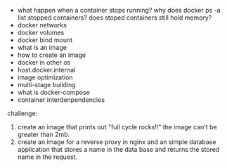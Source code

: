 - what happen when a container stops running? why does docker ps -a list 
  stopped containers? does stoped containers still hold memory?
- docker networks
- docker volumes
- docker bind mount
- what is an image
- how to create an image
- docker in other os
- host.docker.internal
- image optimization
- multi-stage building
- what is docker-compose
- container interdenpendencies


challenge:
1. create an image that prints out "full cycle rocks!!" the image can't be 
   greater than 2mb.
2. create an image for a reverse proxy in nginx and an simple database 
   application that stores a name in the data base and returns the stored 
   name in the request.
